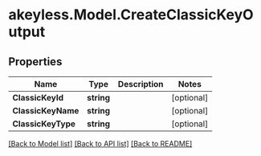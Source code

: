 # akeyless.Model.CreateClassicKeyOutput
## Properties

Name | Type | Description | Notes
------------ | ------------- | ------------- | -------------
**ClassicKeyId** | **string** |  | [optional] 
**ClassicKeyName** | **string** |  | [optional] 
**ClassicKeyType** | **string** |  | [optional] 

[[Back to Model list]](../README.md#documentation-for-models) [[Back to API list]](../README.md#documentation-for-api-endpoints) [[Back to README]](../README.md)

